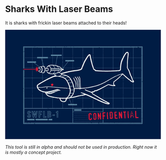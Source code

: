 # Sharks With Laser Beams
It is sharks with frickin laser beams attached to their heads!

<p align="center">
  <img src="https://github.com/scrubmx/sharks-with-laser-beams/blob/master/logo.jpg?raw=true" alt="Sharks With Laser Beams" />
</p>

*This tool is still in alpha and should not be used in production. Right now it is mostly a concept project.*
